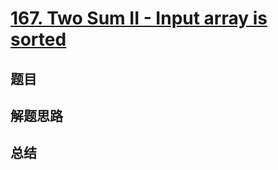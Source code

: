 # [167. Two Sum II - Input array is sorted](https://leetcode.com/problems/two-sum-ii-input-array-is-sorted/)

## 题目


## 解题思路


## 总结


